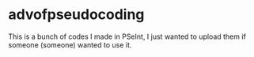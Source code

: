 # advofpseudocoding
This is a bunch of codes I made in PSeInt, I just wanted to upload them if someone (someone) wanted to use it.
